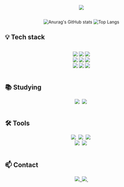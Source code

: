 <!--타이틀 부분--> 
<div align="center">  
<img src="https://github.com/user-attachments/assets/9c45f8c4-8135-4a50-b740-d294d11e1e96" />
</div>

<br>

<div align="center">
  
  ![Anurag's GitHub stats](https://github-readme-stats.vercel.app/api?username=silkair&show_icons=true&theme=radical)
  ![Top Langs](https://github-readme-stats.vercel.app/api/top-langs/?username=silkair&layout=compact)
</div>

## 💡 Tech stack  
<br>
<div align =center>
  <img src="https://img.shields.io/badge/Django-092E20?style=for-the-badge&logo=Django&logoColor=white">
  <img src="https://img.shields.io/badge/Celery-37814A?style=for-the-badge&logo=Celery&logoColor=white">
  <img src="https://img.shields.io/badge/Redis-DC382D?style=for-the-badge&logo=Redis&logoColor=white">
</div>

<div align="center">
  <img src="https://img.shields.io/badge/mysql-4479A1?style=for-the-badge&logo=mysql&logoColor=white">
  <img src="https://img.shields.io/badge/NGINX-009639?style=for-the-badge&logo=nginx&logoColor=black">
  <img src="https://img.shields.io/badge/gunicorn-499848?style=for-the-badge&logo=gunicorn&logoColor=black">
</div>

<div align="center">
  <img src="https://img.shields.io/badge/Docker-2496ED?style=for-the-badge&logo=docker&logoColor=white">
  <img src="https://img.shields.io/badge/Amazon_EC2-FF9900?style=for-the-badge&logo=Amazon-EC2&logoColor=black">
  <img src="https://img.shields.io/badge/githubactions-2088FF?style=for-the-badge&logo=githubactions&logoColor=white">
</div>

<br>

## 📚 Studying
<div align="center">
  <img src="https://img.shields.io/badge/python-3670A0?style=for-the-badge&logo=python&logoColor=ffdd54" />&nbsp
  <img src="https://img.shields.io/badge/javascript-F7DF1E.svg?style=for-the-badge&logo=javascript&logoColor=20232a" />&nbsp
</div>

<br>

## 🛠 Tools
<div align="center">
  <img src="https://img.shields.io/badge/git-F05033.svg?style=for-the-badge&logo=git&logoColor=white" />&nbsp
  <img src="https://img.shields.io/badge/github-181717.svg?style=for-the-badge&logo=github&logoColor=white" />&nbsp
  <img src="https://img.shields.io/badge/Notion-F3F3F3.svg?style=for-the-badge&logo=notion&logoColor=black" />&nbsp
</div>

<div align="center">
  <img src="https://img.shields.io/badge/adobe%20photoshop-08253c.svg?style=for-the-badge&logo=adobe%20photoshop&logoColor=37abff" />&nbsp
  <img src="https://img.shields.io/badge/figma-F24E1E.svg?style=for-the-badge&logo=figma&logoColor=white" />&nbsp
</div>

<br>

## 📫 Contact
<div align="center">
  <a href="https://silkair001.tistory.com/">
    <img src="https://img.shields.io/badge/Tistory-FFFFFF?style=for-the-badge&logo=tistory&logoColor=000000" />&nbsp
  </a>
  <a href="mailto:silkair1234@gmail.com">
    <img
      src="https://img.shields.io/badge/silkair1234@gmail.com-D14836?style=for-the-badge&logo=gmail&logoColor=white"/>&nbsp
  </a>
</div>


